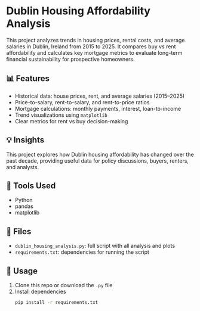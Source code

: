 # Dublin Housing Affordability Analysis

This project analyzes trends in housing prices, rental costs, and average salaries in Dublin, Ireland from 2015 to 2025. It compares buy vs rent affordability and calculates key mortgage metrics to evaluate long-term financial sustainability for prospective homeowners.

## 📊 Features
- Historical data: house prices, rent, and average salaries (2015–2025)
- Price-to-salary, rent-to-salary, and rent-to-price ratios
- Mortgage calculations: monthly payments, interest, loan-to-income
- Trend visualizations using `matplotlib`
- Clear metrics for rent vs buy decision-making

## 💡 Insights
This project explores how Dublin housing affordability has changed over the past decade, providing useful data for policy discussions, buyers, renters, and analysts.

## 🧮 Tools Used
- Python
- pandas
- matplotlib

## 📁 Files
- `dublin_housing_analysis.py`: full script with all analysis and plots
- `requirements.txt`: dependencies for running the script

## 🔧 Usage
1. Clone this repo or download the `.py` file
2. Install dependencies  
   ```bash
   pip install -r requirements.txt

